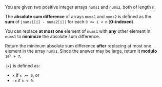 You are given two positive integer arrays `nums1` and `nums2`, both of length `n`.

The **absolute sum difference** of arrays `nums1` and `nums2` is defined as the **sum** of `|nums1[i] - nums2[i]|` for each `0 <= i < n` (**0-indexed**).

You can replace **at most one** element of `nums1` with **any** other element in `nums1` to **minimize** the absolute sum difference.

Return the minimum absolute sum difference **after** replacing at most one element in the array `nums1`. Since the answer may be large, return it **modulo** <code>10<sup>9</sup> + 7</code>.

`|x|` is defined as:

- `x` if `x >= 0`, or
- `-x` if `x < 0`.